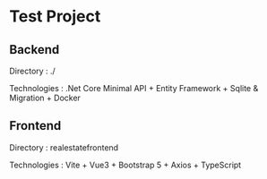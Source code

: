 # Test Project

## Backend

Directory : ./

Technologies : .Net Core Minimal API + Entity Framework + Sqlite & Migration + Docker

## Frontend

Directory : realestatefrontend 

Technologies : Vite + Vue3 + Bootstrap 5 + Axios + TypeScript



